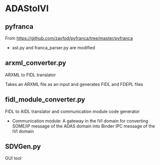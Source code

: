 # ADAStoIVI
## pyfranca
From <https://github.com/zayfod/pyfranca/tree/master/pyfranca>

+ ast.py and franca_parser.py are modified

## arxml_converter.py
ARXML to FIDL translator

Takes an ARXML file as an input and generates FIDL and FDEPL files

## fidl_module_converter.py
FIDL to AIDL translator and communication module code generator

+ Communication module: A gateway in the IVI domain for converting SOME/IP message of the ADAS domain into Binder IPC message of the IVI domain

## SDVGen.py
GUI tool